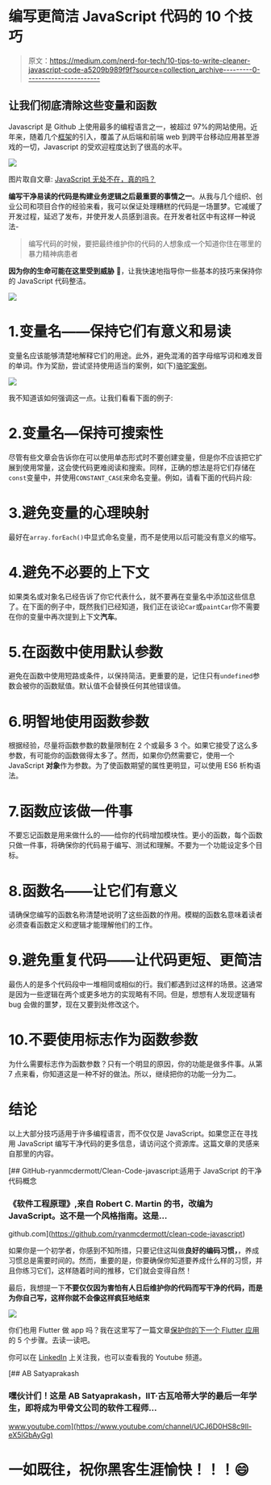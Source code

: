 # 编写更简洁 JavaScript 代码的 10 个技巧

> 原文：<https://medium.com/nerd-for-tech/10-tips-to-write-cleaner-javascript-code-a5209b989f9f?source=collection_archive---------0----------------------->

## 让我们彻底清除这些变量和函数

Javascript 是 Github 上使用最多的编程语言之一，被超过 97%的网站使用。近年来，随着几个[框架](https://www.simform.com/blog/javascript-frameworks/)的引入，覆盖了从后端和前端 web 到跨平台移动应用甚至游戏的一切，Javascript 的受欢迎程度达到了很高的水平。

![](img/f8bce97111bf83889bd4769764557633.png)

图片取自文章: [JavaScript 无处不在，真的吗？](/commencis/javascript-is-everywhere-really-906d1cf06092)

**编写干净易读的代码是构建业务逻辑之后最重要的事情之一**。从我与几个组织、创业公司和项目合作的经验来看，我可以保证处理糟糕的代码是一场噩梦。它减缓了开发过程，延迟了发布，并使开发人员感到沮丧。在开发者社区中有这样一种说法-

> 编写代码的时候，要把最终维护你的代码的人想象成一个知道你住在哪里的暴力精神病患者

**因为你的生命可能在这里受到威胁** 🥲，让我快速地指导你一些基本的技巧来保持你的 JavaScript 代码整洁。

![](img/6754429cd8c80410ad186e1e8f4d724a.png)

# 1.变量名——保持它们有意义和易读

变量名应该能够清楚地解释它们的用途。此外，避免混淆的首字母缩写词和难发音的单词。作为奖励，尝试坚持使用适当的案例，如(下)[骆驼案例](https://en.wikipedia.org/wiki/Camel_case)。

![](img/1bf1742fb5e3db1847c6fd703913dfa5.png)

我不知道该如何强调这一点。让我们看看下面的例子:

# 2.变量名—保持可搜索性

尽管有些文章会告诉你在可以使用单态形式时不要创建变量，但是你不应该把它扩展到使用常量，这会使代码更难阅读和搜索。同样，正确的想法是将它们存储在`const`变量中，并使用`CONSTANT_CASE`来命名变量。例如，请看下面的代码片段:

# 3.避免变量的心理映射

最好在`array.forEach()`中显式命名变量，而不是使用以后可能没有意义的缩写。

# 4.避免不必要的上下文

如果类名或对象名已经告诉了你它代表什么，就不要再在变量名中添加这些信息了。在下面的例子中，既然我们已经知道，我们正在谈论`Car`或`paintCar`你不需要在你的变量中再次提到上下文**汽车**。

# 5.在函数中使用默认参数

避免在函数中使用短路或条件，以保持简洁。更重要的是，记住只有`undefined`参数会被你的函数赋值。默认值不会替换任何其他错误值。

# 6.明智地使用函数参数

根据经验，尽量将函数参数的数量限制在 2 个或最多 3 个。如果它接受了这么多参数，有可能你的函数做得太多了。然而，如果你仍然需要它，使用一个 JavaScript **对象**作为参数。为了使函数期望的属性更明显，可以使用 ES6 析构语法。

# 7.函数应该做一件事

不要忘记函数是用来做什么的——给你的代码增加模块性。更小的函数，每个函数只做一件事，将确保你的代码易于编写、测试和理解。不要为一个功能设定多个目标。

# 8.函数名——让它们有意义

请确保您编写的函数名称清楚地说明了这些函数的作用。模糊的函数名意味着读者必须查看函数定义和逻辑才能理解他们的工作。

# 9.避免重复代码——让代码更短、更简洁

最伤人的是多个代码段中一堆相同或相似的行。我们都遇到过这样的场景。这通常是因为一些逻辑在两个或更多地方的实现略有不同。但是，想想有人发现逻辑有 bug 会做的噩梦，现在又要到处修改这个。

# 10.不要使用标志作为函数参数

为什么需要标志作为函数参数？只有一个明显的原因，你的功能是做多件事。从第 7 点来看，你知道这是一种不好的做法。所以，继续把你的功能一分为二。

# 结论

以上大部分技巧适用于许多编程语言，而不仅仅是 JavaScript。如果您正在寻找用 JavaScript 编写干净代码的更多信息，请访问这个资源库。这篇文章的灵感来自那里的内容。

[](https://github.com/ryanmcdermott/clean-code-javascript) [## GitHub-ryanmcdermott/Clean-Code-javascript:适用于 JavaScript 的干净代码概念

### 《软件工程原理》,来自 Robert C. Martin 的书，改编为 JavaScript。这不是一个风格指南。这是…

github.com](https://github.com/ryanmcdermott/clean-code-javascript) 

如果你是一个初学者，你感到不知所措，只要记住这叫做**良好的编码习惯，**，养成习惯总是需要时间的。然而，重要的是，你要确保你知道要养成什么样的习惯，并且你练习它们，这样随着时间的推移，它们就会变得自然！

最后，我想提一下**不要仅仅因为害怕有人日后维护你的代码而写干净的代码，而是为你自己写，这样你就不会像这样疯狂地结束**

![](img/6426111b64670e6dfcfe2f0d9aec3033.png)

你们也用 Flutter 做 app 吗？我在这里写了一篇文章[保护你的下一个 Flutter 应用](/nerd-for-tech/5-steps-to-secure-your-next-flutter-app-549def2428b3)的 5 个步骤。去读一读吧。

你可以在 [LinkedIn](https://www.linkedin.com/in/ab-satyaprakash/) 上关注我，也可以查看我的 Youtube 频道。

[](https://www.youtube.com/channel/UCJ6D0HS8c9Il-eX5lGbAyGg) [## AB Satyaprakash

### 嘿伙计们！这是 AB Satyaprakash，IIT·古瓦哈蒂大学的最后一年学生，即将成为甲骨文公司的软件工程师…

www.youtube.com](https://www.youtube.com/channel/UCJ6D0HS8c9Il-eX5lGbAyGg) 

# 一如既往，祝你黑客生涯愉快！！！😄